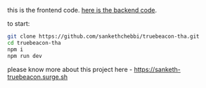 this is the frontend code. [here is the backend code](https://github.com/sankethchebbi/be-truebeacon).

to start:

```sh
git clone https://github.com/sankethchebbi/truebeacon-tha.git
cd truebeacon-tha
npm i
npm run dev
```
please know more about this project here - https://sanketh-truebeacon.surge.sh


